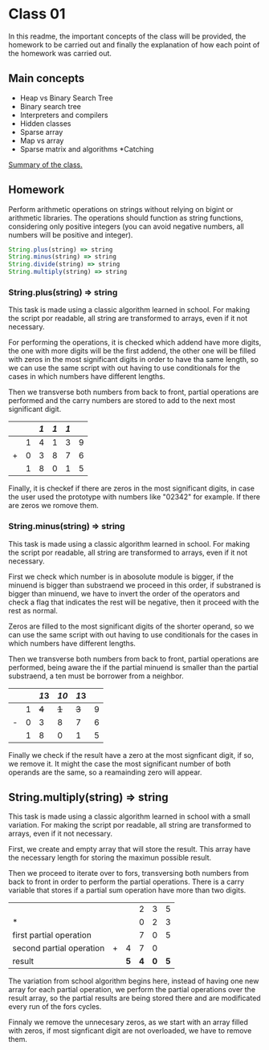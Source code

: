 # Class 01
In this readme, the important concepts of the class will be provided, the homework to be carried out and finally the explanation of how each point of the homework was carried out.

## Main concepts
* Heap vs Binary Search Tree
* Binary search tree
* Interpreters and compilers
* Hidden classes
* Sparse array
* Map vs array
* Sparse matrix and algorithms
*Catching

[Summary of the class.](https://docs.google.com/document/d/1pHbHcZFxaiceiqwmq3UQTkFnHX94ACPrJdoJp2QkU5A/edit?usp=sharing)


## Homework
Perform arithmetic operations on strings without relying on bigint or arithmetic libraries. The operations should function as string functions, considering only positive integers (you can avoid negative numbers, all numbers will be positive and integer).
```js
String.plus(string) => string
String.minus(string) => string
String.divide(string) => string
String.multiply(string) => string
```

### String.plus(string) => string 

This task is made using a classic algorithm learned in school. For making the script por readable, all string are transformed to arrays, even if it not necessary.

For performing the operations, it is checked which addend have more digits, the one with more digits will be the first addend, the other one will be filled with zeros in the most significant digits in order to have tha same length, so we can use the same script with out having to use conditionals for the cases in which numbers have different lengths.

Then we transverse both numbers from back to front, partial operations are performed and the carry numbers are stored to add to the next most significant digit.

|    |   | *1* | *1* | *1* |   | 
| -- | --| - | --| --| - |
|    | 1 | 4 | 1 | 3 | 9 |
| +  | 0 | 3 | 8 | 7 | 6 |
|    | 1 | 8 | 0 | 1 | 5 |

Finally, it is checkef if there are zeros in the most significant digits, in case the user used the prototype with numbers like "02342" for example. If there are zeros we romove them.

### String.minus(string) => string 

This task is made using a classic algorithm learned in school. For making the script por readable, all string are transformed to arrays, even if it not necessary.

First we check which number is in abosolute module is bigger, if the minuend is bigger than substraend we proceed in this order, if substraned is bigger than minuend, we have to invert the order of the operators and check a flag that indicates the rest  will be negative, then it proceed with the rest as normal.

Zeros are filled to the most significant digits of the shorter operand, so we can use the same script with out having to use conditionals for the cases in which numbers have different lengths.

Then we transverse both numbers from back to front, partial operations are performed, being aware the if the partial minuend is smaller than the partial substraend, a ten must be borrower from a neighbor.

|    |   | *1*3  | *10*   | *1*3 |   | 
| -- | --| -     | --    | --    | - |
|    | 1 | ~~4~~ | ~~1~~ | ~~3~~ | 9 |
| -  | 0 | 3     | 8     | 7     | 6 |
|    | 1 | 8     | 0     | 1     | 5 |

Finally we check if the result have a zero at the most signficant digit, if so, we remove it. It might the case the most significant number of both operands are the same, so a reamainding zero will appear.

## String.multiply(string) => string
This task is made using a classic algorithm learned in school with a small variation. For making the script por readable, all string are transformed to arrays, even if it not necessary.

First, we create and empty array that will store the result. This array have the necessary length for storing the maximun possible result.

Then we proceed to iterate over to fors, transversing both numbers from back to front in order to perform the partial operations.
There is a carry variable that stores if a partial sum operation have more than two digits. 

|    |   | |  |  |   | 
| -- | --| - | --| --| - |
|    |  |  | 2 | 3 | 5 |
| *  |  |  | 0 | 2 | 3 |
| first partial operation   |  | | 7 | 0 | 5 |
| second partial operation| + | 4| 7 | 0 |  |
|  result  |  | __5__| __4__ | __0__| __5__ |

The variation from school algorithm begins here, instead of having one new array for each partial operation, we perform the partial operations over the result array, so the partial results are being stored there and are modificated every run of the fors cycles.

Finnaly we remove the unnecesary zeros, as we start with an array filled with zeros, if most signficant digit are not overloaded, we have to remove them.